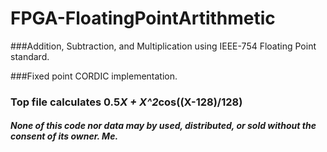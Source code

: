 # FPGA-FloatingPointArtithmetic
###Addition, Subtraction, and Multiplication using IEEE-754 Floating Point standard.

###Fixed point CORDIC implementation.

### Top file calculates 0.5*X + X^2*cos((X-128)/128)



##### None of this code nor data may by used, distributed, or sold without the consent of its owner. Me.
